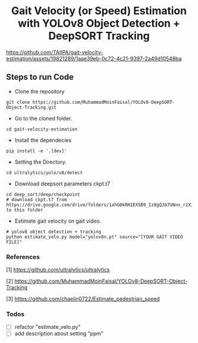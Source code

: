 <H1 align="center">
Gait Velocity (or Speed) Estimation with YOLOv8 Object Detection + DeepSORT Tracking </H1>

https://github.com/TAIIPA/gait-velocity-estimation/assets/19821289/1aae39eb-0c72-4c21-9397-2a49d10548ba

## Steps to run Code

- Clone the repository
```
git clone https://github.com/MuhammadMoinFaisal/YOLOv8-DeepSORT-Object-Tracking.git
```
- Go to the cloned folder.
```
cd gait-velocity-estimation
```
- Install the dependecies
```
pip install -e '.[dev]'
```

- Setting the Directory.
```
cd ultralytics/yolo/v8/detect
```
- Download deepsort parameters ckpt.t7
```
cd deep_sort/deep/checkpoint
# download ckpt.t7 from 
https://drive.google.com/drive/folders/1xhG0kRH1EX5B9_Iz8gQJb7UNnn_riXi6 to this folder
```

- Estimate gait velocity on gait video.

```
# yolov8 object detection + tracking
python estimate_velo.py model="yolov8n.pt" source="[YOUR GAIT VIDEO FILE]"
```

### References
[1] https://github.com/ultralytics/ultralytics

[2] https://github.com/MuhammadMoinFaisal/YOLOv8-DeepSORT-Object-Tracking

[3] https://github.com/chaelin0722/Estimate_pedestrian_speed

### Todos
- [ ] refactor "estimate_velo.py"
- [ ] add description about setting "ppm"
